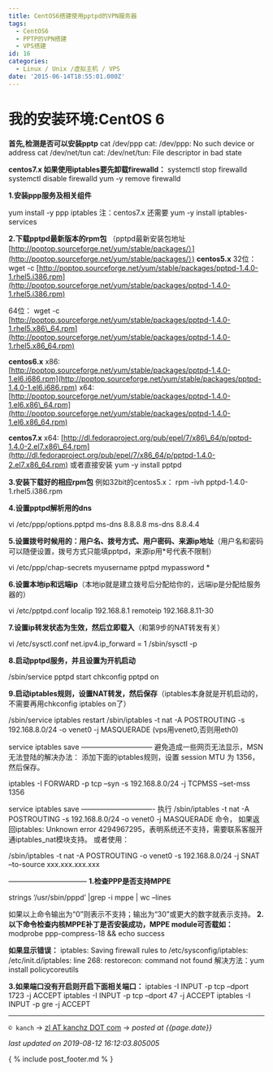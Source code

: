 ```yaml
---
title: CentOS6搭建使用pptpd的VPN服务器
tags:
  - CentOS6
  - PPTP的VPN搭建
  - VPS搭建
id: 16
categories:
  - Linux / Unix /虚拟主机 / VPS
date: '2015-06-14T18:55:01.000Z'
---
```


# 我的安装环境:CentOS 6

**首先,检测是否可以安装pptp** cat /dev/ppp cat: /dev/ppp: No such device or address cat /dev/net/tun cat: /dev/net/tun: File descriptor in bad state

**centos7.x 如果使用iptables要先卸载firewalld：** systemctl stop firewalld systemctl disable firewalld yum -y remove firewalld

**1.安装ppp服务及相关组件**

yum install -y ppp iptables 注：centos7.x 还需要 yum -y install iptables-services

**2.下载pptpd最新版本的rpm包** （pptpd最新安装包地址[http://poptop.sourceforge.net/yum/stable/packages/）](http://poptop.sourceforge.net/yum/stable/packages/）) **centos5.x** 32位： wget -c [http://poptop.sourceforge.net/yum/stable/packages/pptpd-1.4.0-1.rhel5.i386.rpm](http://poptop.sourceforge.net/yum/stable/packages/pptpd-1.4.0-1.rhel5.i386.rpm)

64位： wget -c [http://poptop.sourceforge.net/yum/stable/packages/pptpd-1.4.0-1.rhel5.x86\_64.rpm](http://poptop.sourceforge.net/yum/stable/packages/pptpd-1.4.0-1.rhel5.x86_64.rpm)

**centos6.x** x86: [http://poptop.sourceforge.net/yum/stable/packages/pptpd-1.4.0-1.el6.i686.rpm](http://poptop.sourceforge.net/yum/stable/packages/pptpd-1.4.0-1.el6.i686.rpm) x64: [http://poptop.sourceforge.net/yum/stable/packages/pptpd-1.4.0-1.el6.x86\_64.rpm](http://poptop.sourceforge.net/yum/stable/packages/pptpd-1.4.0-1.el6.x86_64.rpm)

**centos7.x** x64: [http://dl.fedoraproject.org/pub/epel/7/x86\_64/p/pptpd-1.4.0-2.el7.x86\_64.rpm](http://dl.fedoraproject.org/pub/epel/7/x86_64/p/pptpd-1.4.0-2.el7.x86_64.rpm) 或者直接安装 yum -y install pptpd

**3.安装下载好的相应rpm包** 例如32bit的centos5.x： rpm -ivh pptpd-1.4.0-1.rhel5.i386.rpm

**4.设置pptpd解析用的dns**

vi /etc/ppp/options.pptpd ms-dns 8.8.8.8 ms-dns 8.8.4.4

**5.设置拨号时候用的：用户名、拨号方式、用户密码、来源ip地址**（用户名和密码可以随便设置，拨号方式只能填pptpd，来源ip用\*号代表不限制）

vi /etc/ppp/chap-secrets myusername pptpd mypassword \*

**6.设置本地ip和远端ip**（本地ip就是建立拨号后分配给你的，远端ip是分配给服务器的）

vi /etc/pptpd.conf localip 192.168.8.1 remoteip 192.168.8.11-30

**7.设置ip转发状态为生效，然后立即载入**（和第9步的NAT转发有关）

vi /etc/sysctl.conf net.ipv4.ip\_forward = 1 /sbin/sysctl -p

**8.启动pptpd服务，并且设置为开机启动**

/sbin/service pptpd start chkconfig pptpd on

**9.启动iptables规则，设置NAT转发，然后保存**（iptables本身就是开机启动的，不需要再用chkconfig iptables on了）

/sbin/service iptables restart /sbin/iptables -t nat -A POSTROUTING -s 192.168.8.0/24 -o venet0 -j MASQUERADE \(vps用venet0,否则用eth0\)

service iptables save —————————— 避免造成一些网页无法显示，MSN无法登陆的解决办法： 添加下面的iptables规则，设置 session MTU 为 1356，然后保存。

iptables -I FORWARD -p tcp –syn -s 192.168.8.0/24 -j TCPMSS –set-mss 1356

service iptables save ——————————- 执行 /sbin/iptables -t nat -A POSTROUTING -s 192.168.8.0/24 -o venet0 -j MASQUERADE 命令， 如果返回iptables: Unknown error 4294967295，表明系统还不支持，需要联系客服开通iptables\_nat模块支持。 或者使用：

/sbin/iptables -t nat -A POSTROUTING -o venet0 -s 192.168.8.0/24 -j SNAT –to-source xxx.xxx.xxx.xxx

——————————— **1.检查PPP是否支持MPPE**

strings ‘/usr/sbin/pppd’ \|grep -i mppe \| wc –lines

如果以上命令输出为“0”则表示不支持；输出为“30”或更大的数字就表示支持。 **2.以下命令检查内核MPPE补丁是否安装成功，MPPE module可否载如：** modprobe ppp-compress-18 && echo success

**如果显示错误：** iptables: Saving firewall rules to /etc/sysconfig/iptables: /etc/init.d/iptables: line 268: restorecon: command not found 解决方法：yum install policycoreutils

**3.如果端口没有开启则开启下面相关端口：** iptables -I INPUT -p tcp –dport 1723 -j ACCEPT iptables -I INPUT -p tcp –dport 47 -j ACCEPT iptables -I INPUT -p gre -j ACCEPT




---
`© kanch` → [zl AT kanchz DOT com](kanchisme@gmail.com) → _posted at {{page.date}}_

_last updated on 2019-08-12 16:12:03.805005_

{ % include post_footer.md % }